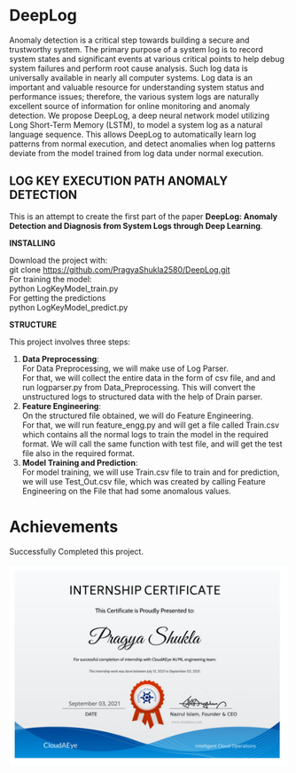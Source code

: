 # DeepLog
Anomaly detection is a critical step towards building a secure and trustworthy system. The primary purpose of a system log is to record system states and significant events at various critical points to help debug system failures and perform root cause analysis. Such log data is universally available in nearly all computer systems. Log data is an important and valuable resource for understanding system status and performance issues; therefore, the various system logs are naturally excellent source of information for online monitoring and anomaly detection. We propose DeepLog, a deep neural network model utilizing Long Short-Term Memory (LSTM), to model a system log as a natural language sequence. This allows DeepLog to automatically learn log patterns from normal execution, and detect anomalies when log patterns deviate from the model trained from log data under normal execution.

## LOG KEY EXECUTION PATH ANOMALY DETECTION

This is an attempt to create the first part of the paper **DeepLog: Anomaly Detection and Diagnosis from System Logs
through Deep Learning**.

**INSTALLING**

Download the project with:<br>
git clone https://github.com/PragyaShukla2580/DeepLog.git <br>
For training the model:<br>
python LogKeyModel_train.py
<br> For getting the predictions<br>
python LogKeyModel_predict.py</li></ol>

**STRUCTURE**

This project involves three steps:
<ol><li><b>Data Preprocessing</b>:<br>
For Data Preprocessing, we will make use of Log Parser.<br>
For that, we will collect the entire data in the form of csv file, and 
and run logparser.py from Data_Preprocessing. This will
convert the unstructured logs to structured data with the help of Drain parser.
</li>
<li><b>Feature Engineering</b>:<br>
On the structured file obtained, we will do Feature Engineering.<br>
For that, we will run feature_engg.py and will get a file called Train.csv which contains all the normal logs to train the model in 
the required format. We will call the same function with test file, and will get the test file also in the required format.
</li>
<li><b>Model Training and Prediction</b>:<br>
For model training, we will use Train.csv file to train and for prediction, we will use Test_Out.csv file, which was created by calling Feature Engineering on the File that had some anomalous values.
</li></ol>

# Achievements

Successfully Completed this project.

![img.png](img.png)
